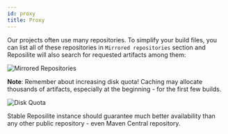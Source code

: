 ```yaml
---
id: proxy
title: Proxy
---
```


Our projects often use many repositories.
To simplify your build files, 
you can list all of these repositories in `Mirrored repositories` section 
and Reposilite will also search for requested artifacts among them:

![Mirrored Repositories](/images/guides/mirrored-repositories.png)

**Note**: Remember about increasing disk quota! 
Caching may allocate thousands of artifacts, especially at the beginning - for the first few builds. 

![Disk Quota](/images/guides/disk-quota.png)

Stable Reposilite instance should guarantee much better availability than any other public repository - even Maven Central repository.